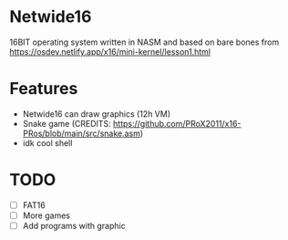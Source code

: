 # Netwide16
16BIT operating system written in NASM and based on bare bones from https://osdev.netlify.app/x16/mini-kernel/lesson1.html

# Features
- Netwide16 can draw graphics (12h VM)
- Snake game (CREDITS: https://github.com/PRoX2011/x16-PRos/blob/main/src/snake.asm)
- idk cool shell

# TODO
- [ ] FAT16
- [ ] More games
- [ ] Add programs with graphic
